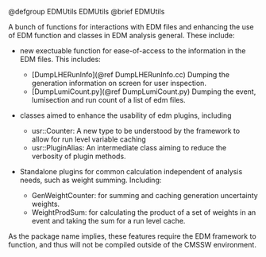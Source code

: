 @defgroup EDMUtils EDMUtils
@brief EDMUtils

A bunch of functions for interactions with EDM files and enhancing the use of EDM
function and classes in EDM analysis general. These include:

- new exectuable function for ease-of-access to the information in the EDM
  files. This includes:
  - [DumpLHERunInfo](@ref DumpLHERunInfo.cc) Dumping the generation
      information on screen for user inspection.
  - [DumpLumiCount.py](@ref DumpLumiCount.py) Dumping the event, lumisection
      and run count of a list of edm files.

- classes aimed to enhance the usability of edm plugins, including
  - usr::Counter: A new type to be understood by the framework to allow for run
    level variable caching
  - usr::PluginAlias: An intermediate class aiming to reduce the verbosity of
    plugin methods.

- Standalone plugins for common calculation independent of analysis needs,
  such as weight summing. Including:
  - GenWeightCounter: for summing and caching generation uncertainty weights.
  - WeightProdSum: for calculating the product of a set of weights in an
    event and taking the sum for a run level cache.

As the package name implies, these features require the EDM framework to
function, and thus will not be compiled outside of the CMSSW environment.
